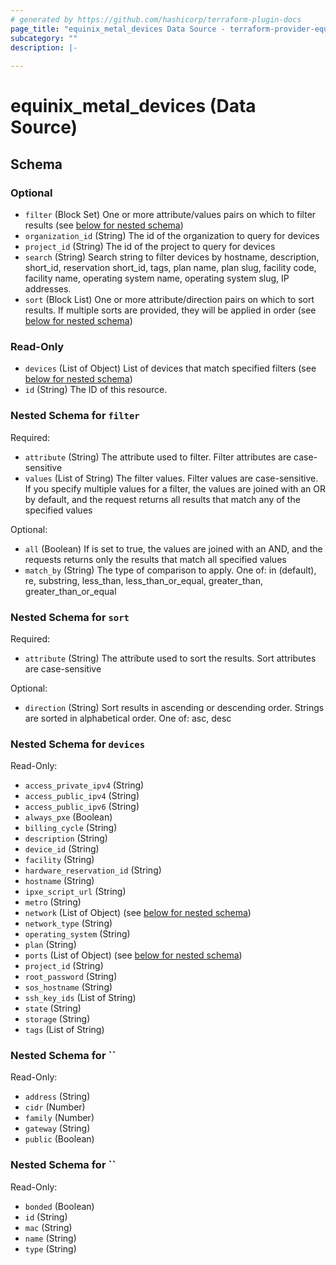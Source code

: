 ```yaml
---
# generated by https://github.com/hashicorp/terraform-plugin-docs
page_title: "equinix_metal_devices Data Source - terraform-provider-equinix"
subcategory: ""
description: |-
  
---
```


# equinix_metal_devices (Data Source)





<!-- schema generated by tfplugindocs -->
## Schema

### Optional

- `filter` (Block Set) One or more attribute/values pairs on which to filter results (see [below for nested schema](#nestedblock--filter))
- `organization_id` (String) The id of the organization to query for devices
- `project_id` (String) The id of the project to query for devices
- `search` (String) Search string to filter devices by hostname, description, short_id, reservation short_id, tags, plan name, plan slug, facility code, facility name, operating system name, operating system slug, IP addresses.
- `sort` (Block List) One or more attribute/direction pairs on which to sort results. If multiple sorts are provided, they will be applied in order (see [below for nested schema](#nestedblock--sort))

### Read-Only

- `devices` (List of Object) List of devices that match specified filters (see [below for nested schema](#nestedatt--devices))
- `id` (String) The ID of this resource.

<a id="nestedblock--filter"></a>
### Nested Schema for `filter`

Required:

- `attribute` (String) The attribute used to filter. Filter attributes are case-sensitive
- `values` (List of String) The filter values. Filter values are case-sensitive. If you specify multiple values for a filter, the values are joined with an OR by default, and the request returns all results that match any of the specified values

Optional:

- `all` (Boolean) If is set to true, the values are joined with an AND, and the requests returns only the results that match all specified values
- `match_by` (String) The type of comparison to apply. One of: in (default), re, substring, less_than, less_than_or_equal, greater_than, greater_than_or_equal


<a id="nestedblock--sort"></a>
### Nested Schema for `sort`

Required:

- `attribute` (String) The attribute used to sort the results. Sort attributes are case-sensitive

Optional:

- `direction` (String) Sort results in ascending or descending order. Strings are sorted in alphabetical order. One of: asc, desc


<a id="nestedatt--devices"></a>
### Nested Schema for `devices`

Read-Only:

- `access_private_ipv4` (String)
- `access_public_ipv4` (String)
- `access_public_ipv6` (String)
- `always_pxe` (Boolean)
- `billing_cycle` (String)
- `description` (String)
- `device_id` (String)
- `facility` (String)
- `hardware_reservation_id` (String)
- `hostname` (String)
- `ipxe_script_url` (String)
- `metro` (String)
- `network` (List of Object) (see [below for nested schema](#nestedobjatt--devices--network))
- `network_type` (String)
- `operating_system` (String)
- `plan` (String)
- `ports` (List of Object) (see [below for nested schema](#nestedobjatt--devices--ports))
- `project_id` (String)
- `root_password` (String)
- `sos_hostname` (String)
- `ssh_key_ids` (List of String)
- `state` (String)
- `storage` (String)
- `tags` (List of String)

<a id="nestedobjatt--devices--network"></a>
### Nested Schema for ``

Read-Only:

- `address` (String)
- `cidr` (Number)
- `family` (Number)
- `gateway` (String)
- `public` (Boolean)


<a id="nestedobjatt--devices--ports"></a>
### Nested Schema for ``

Read-Only:

- `bonded` (Boolean)
- `id` (String)
- `mac` (String)
- `name` (String)
- `type` (String)
